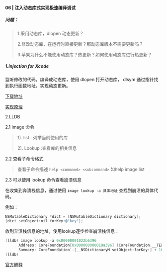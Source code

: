 #### 06 | 注入动态库式实现极速编译调试

##### 问题：

>1.采用动态库，dlopen 动态更新？
>
>2.修改动态库，在运行时直接更新？那动态库版本不需要更新吗？
>
>3.苹果为什么不能使用动态库？热更新？如何使用动态库进行热更新？



##### 1.injection for Xcode

监听修改的代码，编译成动态库，使用 dlopen 打开动态库， dlsym 通过指针找到执行函数地址，实现动态更新。

[下载地址](https://github.com/johnno1962/injectionforxcode)

[实现原理](https://mp.weixin.qq.com/s/hFnHdOP6pmIwzZck-zXE8g)

2.LLDB

2.1 image 命令

>1). list : 列举当前使用的库
>
>2). Lookup :查看库的相关信息

2.2 查看子命令格式

> 查看子命令描述 `help <command> <subcommand>`
> 如help image list

2.3 可以使用 lookup 命令查看崩溃信息

在收集到奔溃栈信息，通过使用 `image lookup -a 具体地址` 查找到崩溃的具体代码。

例如：

```objective-c
NSMutableDictionary *dict = [NSMutableDictionary dictionary];
[dict setObject:nil forKey:@"key"];
```

收到奔溃栈信息的地址，使用lookup逐步检查崩溃栈信息：

```objective-c
(lldb) image lookup -a 0x00000001022b6396
      Address: CoreFoundation[0x000000000019a396] (CoreFoundation.__TEXT.__text + 1674102)
      Summary: CoreFoundation`-[__NSDictionaryM setObject:forKey:] + 1046
(lldb)
```



[官方解释](<https://developer.apple.com/library/archive/documentation/IDEs/Conceptual/gdb_to_lldb_transition_guide/document/lldb-command-examples.html#//apple_ref/doc/uid/TP40012917-CH3-SW5>)